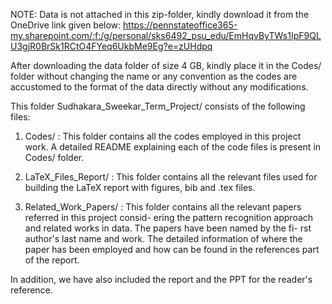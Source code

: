 NOTE: Data is not attached in this zip-folder, kindly download it from the OneDrive link given below:
https://pennstateoffice365-my.sharepoint.com/:f:/g/personal/sks6492_psu_edu/EmHqvByTWs1IpF9QLU3gjR0BrSk1RCtO4FYeq6UkbMe9Eg?e=zUHdpq 

After downloading the data folder of size 4 GB, kindly place it in the Codes/ folder without changing 
the name or any convention as the codes are accustomed to the format of the data directly without any 
modifications.

This folder Sudhakara_Sweekar_Term_Project/ consists of the following files:
1) Codes/ : This folder contains all the codes employed in this project work. A detailed README 
explaining each of the code files is present in Codes/ folder.

2) LaTeX_Files_Report/ : This folder contains all the relevant files used for building the LaTeX 
report with figures, bib and .tex files.

3) Related_Work_Papers/ : This folder contains all the relevant papers referred in this project consid-
ering the pattern recognition approach and related works in data. The papers have been named by the fi-
rst author's last name and work. The detailed information of where the paper has been employed and how 
can be found in the references part of the report.

In addition, we have also included the report and the PPT for the reader's reference.
